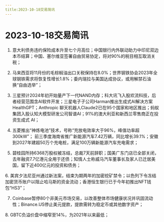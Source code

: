 ```yaml
---
title:2023-10-18交易简讯
---
```

# 2023-10-18交易简讯
1. 意大利债务违约保险成本升至七个月高位；中国银行内外联动助力中印尼双边本币结算；中国、塞尔维亚签署自由贸易协定，将对90%的税目相互取消关税；

2. 马来西亚将11月份的毛棕榈油出口关税保持在8.0%；世界钢铁协会2023年全球钢铁需求将恢复性增长1.8%；委内瑞拉与美国达成协议，或用解禁石油换“自由选举”；

3. 三星预计2024年初开始量产下一代NAND内存；科大讯飞入股欢流科技，后者经营范围含AI软件开发；三星电子子公司Harman推出生成式AI解决方案HealthGPT；Anthropic 聊天机器人Claude2已在95个国家和地区推出；蚂蚁集团入股认知大模型研发公司智谱AI；91%的澳大利亚和新西兰零售商正在投资生成式 AI；

4. 五菱推出“神炼电池”技术，号称“充放电效率大于96%，峰值功率超300kW”； 前三季度海南省推广新能源汽车7.42万辆，同比增长39.1%；安徽到2027年建超50万个充电桩，满足100万辆新能源汽车充电需求；

5. 碧桂园所持6368万股权被冻结，总裁7天前辞职；国美广东门店已全部关闭，去年融资7.7亿港元全用于还债；知情人士称威马汽车董事长及家人已迁居美国，留下近400亿元的投资和债务；

6. 美宾夕法尼亚州通过新法案，结束为期两年的加密挖矿禁令；以色列下令冻结加密货币账户以阻止哈马斯的资金流动；香港恒生银行已于今年初推出NFT钱包“HS3”；

7. Coinbase暂停80个非美元市场交易，以改善整体市场健康状况并巩固流动性；Binance.US停止美元提款，提款需转为稳定币或其他数字资产；

8. GBTC负溢价盘中缩窄至14%，为2021年以来最低；
